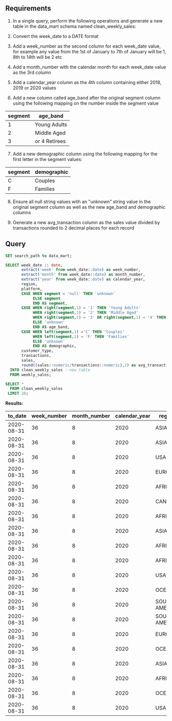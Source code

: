 Requirements
-----

1. In a single query, perform the following operations and generate a new table in the data_mart schema named clean_weekly_sales:

2. Convert the week_date to a DATE format

3. Add a week_number as the second column for each week_date value, for example any value from the 1st of January to 7th of January will be 1, 8th to 14th will be 2 etc

4. Add a month_number with the calendar month for each week_date value as the 3rd column

5. Add a calendar_year column as the 4th column containing either 2018, 2019 or 2020 values

6. Add a new column called age_band after the original segment column using the following mapping on the number inside the segment value

|segment|	age_band
-------|--------
1|	Young Adults
2	|Middle Aged
3 |or 4	Retirees

7. Add a new demographic column using the following mapping for the first letter in the segment values:

segment|	demographic
------|-------
C	|Couples
F|	Families

8. Ensure all null string values with an "unknown" string value in the original segment column as well as the new age_band and demographic columns

9. Generate a new avg_transaction column as the sales value divided by transactions rounded to 2 decimal places for each record


Query
-----

```sql
SET search_path to data_mart;

SELECT week_date :: date,
       extract('week' from week_date::date) as week_number,
       extract('month' from week_date::date) as month_number,
       extract('year' from week_date::date) as calendar_year,
       region,
       platform,
       CASE WHEN segment = 'null' THEN 'unknown'
            ELSE segment
            END AS segment,
       CASE WHEN right(segment,1) = '1' THEN 'Young Adults'
            WHEN right(segment,1) = '2' THEN 'Middle Aged'
            WHEN right(segment,1) = '3' OR right(segment,1) = '4' THEN 'Retirees'
            ELSE 'unknown'
            END AS age_band,
       CASE WHEN left(segment,1) ='C' THEN 'Couples'
            WHEN left(segment,1) = 'F' THEN 'Families'
            ELSE 'unknown'
            END AS demographic,
       customer_type,
       transactions,
       sales,
       round((sales::numeric/transactions::numeric),2) as avg_transaction
  INTO clean_weekly_sales --new table
  FROM weekly_sales;

SELECT *
  FROM clean_weekly_sales 
 LIMIT 20;
```	   

**Results:**

| to_date                  | week_number | month_number | calendar_year | region        | platform | segment | age_band     | demographic | customer_type | transactions | sales    | avg_transaction |
| ------------------------ | ----------- | ------------ | ------------- | ------------- | -------- | ------- | ------------ | ----------- | ------------- | ------------ | -------- | --------------- |
| 2020-08-31     | 36          | 8            | 2020          | ASIA          | Retail   | C3      | Retirees     | Couples     | New           | 120631       | 3656163  | 30.31           |
| 2020-08-31     | 36          | 8            | 2020          | ASIA          | Retail   | F1      | Young Adults | Families    | New           | 31574        | 996575   | 31.56           |
| 2020-08-31     | 36          | 8            | 2020          | USA           | Retail   | unknown | unknown      | unknown     | Guest         | 529151       | 16509610 | 31.20           |
| 2020-08-31     | 36          | 8            | 2020          | EUROPE        | Retail   | C1      | Young Adults | Couples     | New           | 4517         | 141942   | 31.42           |
| 2020-08-31     | 36          | 8            | 2020          | AFRICA        | Retail   | C2      | Middle Aged  | Couples     | New           | 58046        | 1758388  | 30.29           |
| 2020-08-31     | 36          | 8            | 2020          | CANADA        | Shopify  | F2      | Middle Aged  | Families    | Existing      | 1336         | 243878   | 182.54          |
| 2020-08-31     | 36          | 8            | 2020          | AFRICA        | Shopify  | F3      | Retirees     | Families    | Existing      | 2514         | 519502   | 206.64          |
| 2020-08-31     | 36          | 8            | 2020          | ASIA          | Shopify  | F1      | Young Adults | Families    | Existing      | 2158         | 371417   | 172.11          |
| 2020-08-31     | 36          | 8            | 2020          | AFRICA        | Shopify  | F2      | Middle Aged  | Families    | New           | 318          | 49557    | 155.84          |
| 2020-08-31     | 36          | 8            | 2020          | AFRICA        | Retail   | C3      | Retirees     | Couples     | New           | 111032       | 3888162  | 35.02           |
| 2020-08-31     | 36          | 8            | 2020          | USA           | Shopify  | F1      | Young Adults | Families    | Existing      | 1398         | 260773   | 186.53          |
| 2020-08-31     | 36          | 8            | 2020          | OCEANIA       | Shopify  | C2      | Middle Aged  | Couples     | Existing      | 4661         | 882690   | 189.38          |
| 2020-08-31     | 36          | 8            | 2020          | SOUTH AMERICA | Retail   | C2      | Middle Aged  | Couples     | Existing      | 1029         | 38762    | 37.67           |
| 2020-08-31     | 36          | 8            | 2020          | SOUTH AMERICA | Shopify  | C4      | Retirees     | Couples     | New           | 6            | 917      | 152.83          |
| 2020-08-31     | 36          | 8            | 2020          | EUROPE        | Shopify  | F3      | Retirees     | Families    | Existing      | 115          | 35215    | 306.22          |
| 2020-08-31     | 36          | 8            | 2020          | OCEANIA       | Retail   | F3      | Retirees     | Families    | Existing      | 551905       | 30371770 | 55.03           |
| 2020-08-31     | 36          | 8            | 2020          | ASIA          | Shopify  | C3      | Retirees     | Couples     | Existing      | 1969         | 374327   | 190.11          |
| 2020-08-31     | 36          | 8            | 2020          | AFRICA        | Retail   | F1      | Young Adults | Families    | Existing      | 97604        | 5185233  | 53.13           |
| 2020-08-31     | 36          | 8            | 2020          | OCEANIA       | Retail   | C2      | Middle Aged  | Couples     | New           | 111219       | 2980673  | 26.80           |
| 2020-08-31     | 36          | 8            | 2020          | USA           | Retail   | F1      | Young Adults | Families    | New           | 11820        | 463738   | 39.23           |
	   
  
